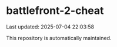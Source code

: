 # battlefront-2-cheat

Last updated: 2025-07-04 22:03:58

This repository is automatically maintained.
